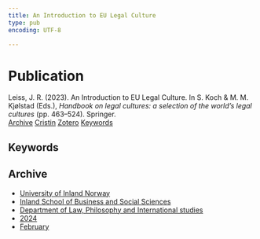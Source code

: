 ```yaml
---
title: An Introduction to EU Legal Culture
type: pub
encoding: UTF-8

---
```

<h1>Publication</h1>
<article id="csl-bib-container-P4MZHENT" class="csl-bib-container">
  <div class="csl-bib-body"> <div class="csl-entry">Leiss, J. R. (2023). An Introduction to EU Legal Culture. In S. Koch &#38; M. M. Kjølstad (Eds.), <i>Handbook on legal cultures: a selection of the world’s legal cultures</i> (pp. 463–524). Springer.</div> </div>
  <div class="csl-bib-buttons">
    <a href="#taxonomy-article-P4MZHENT" alt="archive" class="csl-bib-button">Archive</a>
    <a href="https://app.cristin.no/results/show.jsf?id=2245694" alt="Cristin" class="csl-bib-button">Cristin</a>
    <a href="http://zotero.org/groups/5881554/items/P4MZHENT" alt="Zotero" class="csl-bib-button">Zotero</a>
    <a href="#keywords-article-P4MZHENT" alt="keywords" class="csl-bib-button">Keywords</a>
  </div>
  <div id="csl-bib-meta-container-P4MZHENT"></div>
</article>
<div id="csl-bib-meta-P4MZHENT" class="csl-bib-meta">
  <article id="keywords-article-P4MZHENT" class="keywords-article">
    <h1>Keywords</h1>
    
  </article>
  <article id="taxonomy-article-P4MZHENT" class="taxonomy-article">
    <h1>Archive</h1>
    <ul>
      <li><a href="{{< params subfolder >}}en/archive/?key=3DCRN523">University of Inland Norway</a></li>
      <li><a href="{{< params subfolder >}}en/archive/?key=DU8Q9LN9">Inland School of Business and Social Sciences</a></li>
      <li><a href="{{< params subfolder >}}en/archive/?key=ITYAG68H">Department of Law, Philosophy and International studies</a></li>
      <li><a href="{{< params subfolder >}}en/archive/?key=KVIAK4ZQ">2024</a></li>
      <li><a href="{{< params subfolder >}}en/archive/?key=BBF6QCA4">February</a></li>
    </ul>
  </article>
</div>
